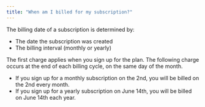 ```yaml
---
title: "When am I billed for my subscription?"
---
```


The billing date of a subscription is determined by:

* The date the subscription was created
* The billing interval (monthly or yearly)

The first charge applies when you sign up for the plan. The following charge occurs at the end of each billing cycle, on the same day of the month.

* If you sign up for a monthly subscription on the 2nd, you will be billed on the 2nd every month.
* If you sign up for a yearly subscription on June 14th, you will be billed on June 14th each year.
